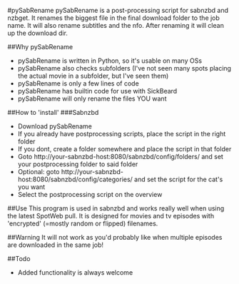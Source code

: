 #pySabRename
pySabRename is a post-processing script for sabnzbd and nzbget.
It renames the biggest file in the final download folder to the job name. It will also rename subtitles and the nfo.
After renaming it will clean up the download dir.

##Why pySabRename
* pySabRename is written in Python, so it's usable on many OSs
* pySabRename also checks subfolders (I've not seen many spots placing the actual movie in a subfolder, but I've seen them)
* pySabRename is only a few lines of code
* pySabRename has builtin code for use with SickBeard
* pySabRename will only rename the files YOU want

##How to 'install'
###Sabnzbd
* Download pySabRename
* If you already have postprocessing scripts, place the script in the right folder
* If you dont, create a folder somewhere and place the script in that folder
* Goto http://your-sabnzbd-host:8080/sabnzbd/config/folders/ and set your postprocessing folder to said folder
* Optional: goto http://your-sabnzbd-host:8080/sabnzbd/config/categories/ and set the script for the cat's you want
* Select the postprocessing script on the overview

##Use
This program is used in sabnzbd and works really well when using the latest SpotWeb pull. It is designed for movies and tv episodes with 'encrypted' (=mostly random or flipped) filenames.

##Warning
It will not work as you'd probably like when multiple episodes are downloaded in the same job!

##Todo
* Added functionality is always welcome
